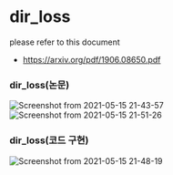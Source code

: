 # dir_loss

please refer to this document
* https://arxiv.org/pdf/1906.08650.pdf

### dir_loss(논문)
![Screenshot from 2021-05-15 21-43-57](https://user-images.githubusercontent.com/65080181/118361724-a2d63a00-b5c7-11eb-9cde-132e123339b5.png)
![Screenshot from 2021-05-15 21-51-26](https://user-images.githubusercontent.com/65080181/118361769-ca2d0700-b5c7-11eb-8561-bf876ad90892.png)





### dir_loss(코드 구현)
![Screenshot from 2021-05-15 21-48-19](https://user-images.githubusercontent.com/65080181/118361708-981ba500-b5c7-11eb-9b0b-e084e418cb29.png)

